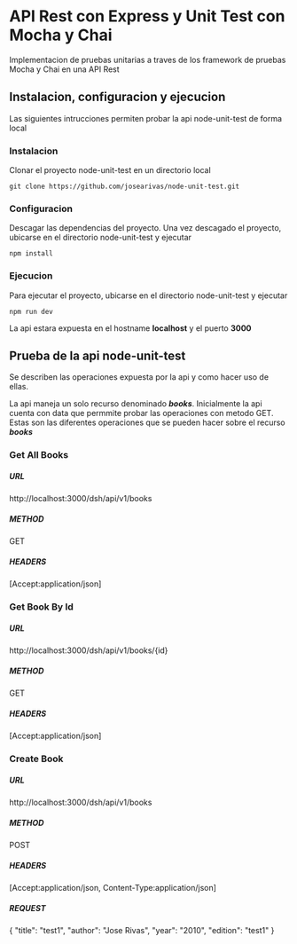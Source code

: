 # API Rest con Express y Unit Test con Mocha y Chai
Implementacion de pruebas unitarias a traves de los framework de pruebas Mocha y Chai en una API Rest

## Instalacion, configuracion y ejecucion
Las siguientes intrucciones permiten probar la api node-unit-test de forma local

### Instalacion
Clonar el proyecto node-unit-test en un directorio local
```
git clone https://github.com/josearivas/node-unit-test.git
```

### Configuracion
Descagar las dependencias del proyecto. Una vez descagado el proyecto, ubicarse en el directorio node-unit-test y ejecutar
```
npm install
```

### Ejecucion
Para ejecutar el proyecto, ubicarse en el directorio node-unit-test y ejecutar
```
npm run dev
```

La api estara expuesta en el hostname **localhost** y el puerto **3000**

## Prueba de la api node-unit-test
Se describen las operaciones expuesta por la api y como hacer uso de ellas.

La api maneja un solo recurso denominado ***books***. Inicialmente la api cuenta con data que permmite probar las operaciones con metodo GET. Estas son las diferentes operaciones que se pueden hacer sobre el recurso ***books***

### Get All Books
##### URL 
http://localhost:3000/dsh/api/v1/books
##### METHOD
GET
##### HEADERS
[Accept:application/json]

### Get Book By Id
##### URL
http://localhost:3000/dsh/api/v1/books/{id}
##### METHOD
GET
##### HEADERS
[Accept:application/json]

### Create Book
##### URL
http://localhost:3000/dsh/api/v1/books
##### METHOD
POST
##### HEADERS
[Accept:application/json, Content-Type:application/json]
##### REQUEST
{ "title": "test1", "author": "Jose Rivas", "year": "2010", "edition": "test1" }